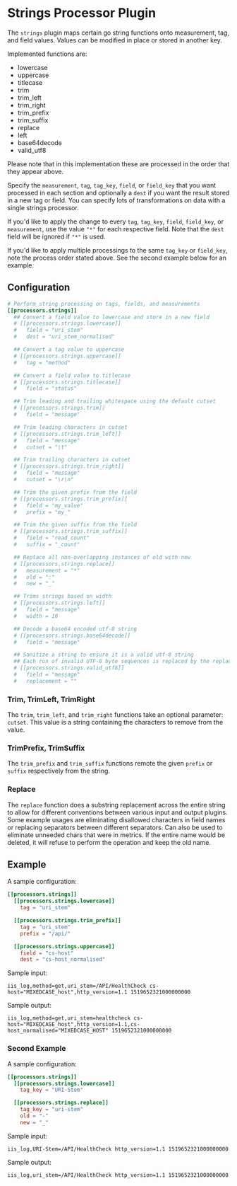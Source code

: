 # Strings Processor Plugin

The `strings` plugin maps certain go string functions onto measurement, tag, and
field values.  Values can be modified in place or stored in another key.

Implemented functions are:

- lowercase
- uppercase
- titlecase
- trim
- trim_left
- trim_right
- trim_prefix
- trim_suffix
- replace
- left
- base64decode
- valid_utf8

Please note that in this implementation these are processed in the order that
they appear above.

Specify the `measurement`, `tag`, `tag_key`, `field`, or `field_key` that you
want processed in each section and optionally a `dest` if you want the result
stored in a new tag or field. You can specify lots of transformations on data
with a single strings processor.

If you'd like to apply the change to every `tag`, `tag_key`, `field`,
`field_key`, or `measurement`, use the value `"*"` for each respective
field. Note that the `dest` field will be ignored if `"*"` is used.

If you'd like to apply multiple processings to the same `tag_key` or
`field_key`, note the process order stated above. See the second example below
for an example.

## Configuration

```toml @sample.conf
# Perform string processing on tags, fields, and measurements
[[processors.strings]]
  ## Convert a field value to lowercase and store in a new field
  # [[processors.strings.lowercase]]
  #   field = "uri_stem"
  #   dest = "uri_stem_normalised"

  ## Convert a tag value to uppercase
  # [[processors.strings.uppercase]]
  #   tag = "method"

  ## Convert a field value to titlecase
  # [[processors.strings.titlecase]]
  #   field = "status"

  ## Trim leading and trailing whitespace using the default cutset
  # [[processors.strings.trim]]
  #   field = "message"

  ## Trim leading characters in cutset
  # [[processors.strings.trim_left]]
  #   field = "message"
  #   cutset = "\t"

  ## Trim trailing characters in cutset
  # [[processors.strings.trim_right]]
  #   field = "message"
  #   cutset = "\r\n"

  ## Trim the given prefix from the field
  # [[processors.strings.trim_prefix]]
  #   field = "my_value"
  #   prefix = "my_"

  ## Trim the given suffix from the field
  # [[processors.strings.trim_suffix]]
  #   field = "read_count"
  #   suffix = "_count"

  ## Replace all non-overlapping instances of old with new
  # [[processors.strings.replace]]
  #   measurement = "*"
  #   old = ":"
  #   new = "_"

  ## Trims strings based on width
  # [[processors.strings.left]]
  #   field = "message"
  #   width = 10

  ## Decode a base64 encoded utf-8 string
  # [[processors.strings.base64decode]]
  #   field = "message"

  ## Sanitize a string to ensure it is a valid utf-8 string
  ## Each run of invalid UTF-8 byte sequences is replaced by the replacement string, which may be empty
  # [[processors.strings.valid_utf8]]
  #   field = "message"
  #   replacement = ""
```

### Trim, TrimLeft, TrimRight

The `trim`, `trim_left`, and `trim_right` functions take an optional parameter:
`cutset`.  This value is a string containing the characters to remove from the
value.

### TrimPrefix, TrimSuffix

The `trim_prefix` and `trim_suffix` functions remote the given `prefix` or
`suffix` respectively from the string.

### Replace

The `replace` function does a substring replacement across the entire string to
allow for different conventions between various input and output plugins. Some
example usages are eliminating disallowed characters in field names or replacing
separators between different separators.  Can also be used to eliminate unneeded
chars that were in metrics.  If the entire name would be deleted, it will refuse
to perform the operation and keep the old name.

## Example

A sample configuration:

```toml
[[processors.strings]]
  [[processors.strings.lowercase]]
    tag = "uri_stem"

  [[processors.strings.trim_prefix]]
    tag = "uri_stem"
    prefix = "/api/"

  [[processors.strings.uppercase]]
    field = "cs-host"
    dest = "cs-host_normalised"
```

Sample input:

```text
iis_log,method=get,uri_stem=/API/HealthCheck cs-host="MIXEDCASE_host",http_version=1.1 1519652321000000000
```

Sample output:

```text
iis_log,method=get,uri_stem=healthcheck cs-host="MIXEDCASE_host",http_version=1.1,cs-host_normalised="MIXEDCASE_HOST" 1519652321000000000
```

### Second Example

A sample configuration:

```toml
[[processors.strings]]
  [[processors.strings.lowercase]]
    tag_key = "URI-Stem"

  [[processors.strings.replace]]
    tag_key = "uri-stem"
    old = "-"
    new = "_"
```

Sample input:

```text
iis_log,URI-Stem=/API/HealthCheck http_version=1.1 1519652321000000000
```

Sample output:

```text
iis_log,uri_stem=/API/HealthCheck http_version=1.1 1519652321000000000
```
